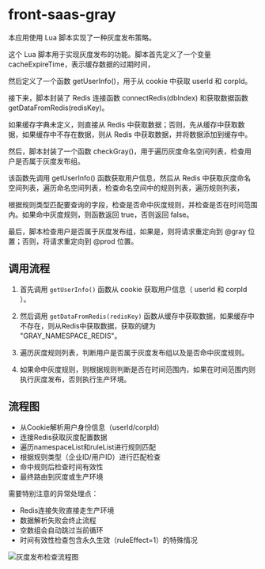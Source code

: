 # front-saas-gray

本应用使用 Lua 脚本实现了一种灰度发布策略。

这个 Lua 脚本用于实现灰度发布的功能。脚本首先定义了一个变量 cacheExpireTime，表示缓存数据的过期时间，

然后定义了一个函数 getUserInfo()，用于从 cookie 中获取 userId 和 corpId。

接下来，脚本封装了 Redis 连接函数 connectRedis(dbIndex) 和获取数据函数 getDataFromRedis(redisKey)。

如果缓存字典未定义，则直接从 Redis 中获取数据；否则，先从缓存中获取数据，如果缓存中不存在数据，则从 Redis 中获取数据，并将数据添加到缓存中。

然后，脚本封装了一个函数 checkGray()，用于遍历灰度命名空间列表，检查用户是否属于灰度发布组。

该函数先调用 getUserInfo() 函数获取用户信息，然后从 Redis 中获取灰度命名空间列表，遍历命名空间列表，检查命名空间中的规则列表，遍历规则列表，

根据规则类型匹配要查询的字段，检查是否命中灰度规则，并检查是否在时间范围内。如果命中灰度规则，则函数返回 true，否则返回 false。

最后，脚本检查用户是否属于灰度发布组，如果是，则将请求重定向到 @gray 位置；否则，将请求重定向到 @prod 位置。

## 调用流程

1. 首先调用 `getUserInfo()` 函数从 cookie 获取用户信息（ userId 和 corpId ）。

2. 然后调用 `getDataFromRedis(redisKey)` 函数从缓存中获取数据，如果缓存中不存在，则从Redis中获取数据，获取的键为 "GRAY_NAMESPACE_REDIS"。

3. 遍历灰度规则列表，判断用户是否属于灰度发布组以及是否命中灰度规则。

4. 如果命中灰度规则，则根据规则判断是否在时间范围内，如果在时间范围内则执行灰度发布，否则执行生产环境。

## 流程图

- 从Cookie解析用户身份信息（userId/corpId）
- 连接Redis获取灰度配置数据
- 遍历namespaceList和ruleList进行规则匹配
- 根据规则类型（企业ID/用户ID）进行匹配检查
- 命中规则后检查时间有效性
- 最终路由到灰度或生产环境

需要特别注意的异常处理点：

- Redis连接失败直接走生产环境
- 数据解析失败会终止流程
- 空数组会自动跳过当前循环
- 时间有效性检查包含永久生效（ruleEffect=1）的特殊情况

![灰度发布检查流程图](https://gcore.jsdelivr.net/gh/wu529778790/image/blog/灰度发布检查流程图.svg)
